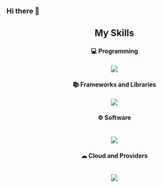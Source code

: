 ### Hi there 👋

<!--
**francorl/francorl** is a ✨ _special_ ✨ repository because its `README.md` (this file) appears on your GitHub profile.

Here are some ideas to get you started:

- 🔭 I’m currently working on ...
- 🌱 I’m currently learning ...
- 👯 I’m looking to collaborate on ...
- 🤔 I’m looking for help with ...
- 💬 Ask me about ...
- 📫 How to reach me: ...
- 😄 Pronouns: ...
- ⚡ Fun fact: ...
-->

<h2 align="center"> My Skills</h2>

<h4 align="center">💻 Programming </h4>

<p align="center">
  <a href="#">
    <img src="https://skillicons.dev/icons?i=js,html,css,cpp,java,python,php" />
  </a>
</p>

<h4 align="center">📚 Frameworks and Libraries</h4>
<p align="center">
  <a href="#">
    <img src="https://skillicons.dev/icons?i=bootstrap,github,react,unrealengine,githubactions" />
  </a>
</p>


<h4 align="center">⚙ Software</h4>
<p align="center">
  <a href="#">
   <br/> <img src="https://skillicons.dev/icons?i=apache,git,visualstudio,vscode,idea,eclipse" />
  </a>
</p>


<h4 align="center">☁ Cloud and Providers</h4>

<p align="center">
  <a href="#">
     <br/>  <img src="https://skillicons.dev/icons?i=aws,git,mongodb,mysql" />
  </a>
</p>



